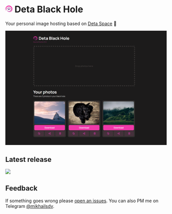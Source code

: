 # <img src="./frontend/public/android-chrome-192x192.png" height="22" /> Deta Black Hole

Your personal image hosting based on [Deta Space](https://deta.space/) 🚀

![image](./preview.png)

## Latest release

[<img src="https://dev-bass-black_hole-3kf.mikhailsdv.deta.app/api/photo/yb0zmoepny9j.png" height="50"/>](https://alpha.deta.space/discovery/black_hole-3kf-1.0.5)

## Feedback

If something goes wrong please [open an issues](https://github.com/mikhailsdv/deta-black-hole/issues/new). You can also PM me on Telegram [@mikhailsdv](https://t.me/mikhailsdv). 
